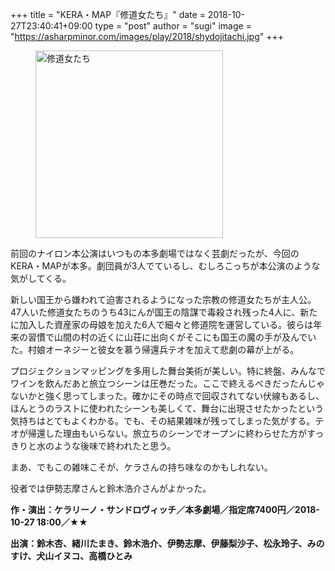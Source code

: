 +++
title = "KERA・MAP『修道女たち』"
date = 2018-10-27T23:40:41+09:00
type = "post"
author = "sugi"
image = "https://asharpminor.com/images/play/2018/shydojitachi.jpg" 
+++
<figure class="alignleft"><img src="/images/play/2018/shydojitachi.jpg" alt="修道女たち" style="width: 300px !important;"></figure>

前回のナイロン本公演はいつもの本多劇場ではなく芸劇だったが、今回のKERA・MAPが本多。劇団員が3人でているし、むしろこっちが本公演のような気がしてくる。

新しい国王から嫌われて迫害されるようになった宗教の修道女たちが主人公。47人いた修道女たちのうち43にんが国王の陰謀で毒殺され残った4人に、新たに加入した資産家の母娘を加えた6人で細々と修道院を運営している。彼らは年来の習慣で山間の村の近くに山荘に出向くがそこにも国王の魔の手が及んでいた。村娘オーネジーと彼女を慕う帰還兵テオを加えて悲劇の幕が上がる。

プロジェクションマッピングを多用した舞台美術が美しい。特に終盤、みんなでワインを飲んだあと旅立つシーンは圧巻だった。ここで終えるべきだったんじゃないかと強く思ってしまった。確かにその時点で回収されてない伏線もあるし、ほんとうのラストに使われたシーンも美しくて、舞台に出現させたかったという気持ちはとてもよくわかる。でも、その結果雑味が残ってしまった気がする。テオが帰還した理由もいらない。旅立ちのシーンでオープンに終わらせた方がすっきりと水のような後味で終われたと思う。

まあ、でもこの雑味こそが、ケラさんの持ち味なのかもしれない。

役者では伊勢志摩さんと鈴木浩介さんがよかった。

**作・演出：ケラリーノ・サンドロヴィッチ／本多劇場／指定席7400円／2018-10-27 18:00／★★**

**出演：鈴木杏、緒川たまき、鈴木浩介、伊勢志摩、伊藤梨沙子、松永玲子、みのすけ、犬山イヌコ、高橋ひとみ**
